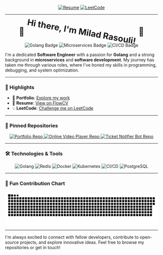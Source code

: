 <p align="center">
  <a href="https://flowcv.com/resume/utca234ak1"><img alt="Resume" src="https://img.shields.io/badge/Resume-View%20on%20FlowCV-blue?style=for-the-badge&logo=flowcv&logoColor=white" /></a>
  <a href="https://leetcode.com/milad75rasouli/"><img alt="LeetCode" src="https://img.shields.io/badge/-LeetCode-FFA116?style=for-the-badge&logo=LeetCode&logoColor=black" /></a>
</p>

---

<h1 align="center">👋 <span style="display: inline-block; transform: rotate(10deg);">Hi there, I'm Milad Rasouli!</span> 👋</h1>

<p align="center">
  <img src="https://img.shields.io/badge/Golang-00ADD8?style=for-the-badge&logo=go&logoColor=white" alt="Golang Badge" />
  <img src="https://img.shields.io/badge/Microservices-FF6F00?style=for-the-badge&logo=microgenetics&logoColor=white" alt="Microservices Badge" />
  <img src="https://img.shields.io/badge/CI%2FCD-3A3A3A?style=for-the-badge&logo=githubactions&logoColor=white" alt="CI/CD Badge" />
</p>

I'm a dedicated **Software Engineer** with a passion for **Golang** and a strong background in **microservices** and **software development**. My journey has taken me through various roles, where I've honed my skills in programming, debugging, and system optimization.

---

### 🌟 Highlights

- 🔗 **Portfolio**: [Explore my work](https://miladrasouli.darkube.app/)
- 💼 **Resume**: [View on FlowCV](https://flowcv.com/resume/utca234ak1)
- 💡 **LeetCode**: [Challenge me on LeetCode](https://leetcode.com/milad75rasouli/)

---

### 📌 Pinned Repositories

<p align="center">
  <a href="https://github.com/Milad75Rasouli/Portfolio">
    <img src="https://github-readme-stats.vercel.app/api/pin/?username=Milad75Rasouli&repo=Portfolio&theme=dark" alt="Portfolio Repo" />
  </a>
  <a href="https://github.com/Milad75Rasouli/online-video-player">
    <img src="https://github-readme-stats.vercel.app/api/pin/?username=Milad75Rasouli&repo=online-video-player&theme=dark" alt="Online Video Player Repo" />
  </a>
  <a href="https://github.com/Milad75Rasouli/Ticket-Notifier-Bot">
    <img src="https://github-readme-stats.vercel.app/api/pin/?username=Milad75Rasouli&repo=Ticket-Notifier-Bot&theme=dark" alt="Ticket Notifier Bot Repo" />
  </a>
</p>

---

### 🛠️ Technologies & Tools

<p align="center">
  <img src="https://img.shields.io/badge/Golang-00ADD8?style=for-the-badge&logo=go&logoColor=white" alt="Golang" />
  <img src="https://img.shields.io/badge/Redis-DC382D?style=for-the-badge&logo=redis&logoColor=white" alt="Redis" />
  <img src="https://img.shields.io/badge/Docker-2496ED?style=for-the-badge&logo=docker&logoColor=white" alt="Docker" />
  <img src="https://img.shields.io/badge/Kubernetes-326CE5?style=for-the-badge&logo=kubernetes&logoColor=white" alt="Kubernetes" />
  <img src="https://img.shields.io/badge/CI%2FCD-3A3A3A?style=for-the-badge&logo=githubactions&logoColor=white" alt="CI/CD" />
  <img src="https://img.shields.io/badge/PostgreSQL-4169E1?style=for-the-badge&logo=postgresql&logoColor=white" alt="PostgreSQL" />
</p>

---

### 🎉 Fun Contribution Chart

<picture>
  <source media="(prefers-color-scheme: dark)" srcset="https://raw.githubusercontent.com/Milad75Rasouli/Milad75Rasouli/output/github-snake-dark.svg" />
  <source media="(prefers-color-scheme: light)" srcset="https://raw.githubusercontent.com/Milad75Rasouli/Milad75Rasouli/output/github-snake.svg" />
  <img alt="GitHub Snake Contribution" src="github-snake.svg" />
</picture>


---

I'm always excited to connect with fellow developers, contribute to open-source projects, and explore innovative ideas. Feel free to browse my repositories or get in touch!

<!---
Milad75Rasouli/Milad75Rasouli is a ✨ special ✨ repository because its `README.md` (this file) appears on your GitHub profile.
You can click the Preview link to take a look at your changes.
--->
